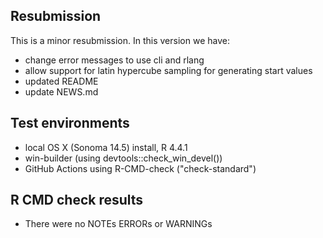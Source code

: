 ## Resubmission

This is a minor resubmission. In this version we have:

- change error messages to use cli and rlang
- allow support for latin hypercube sampling for generating start values
- updated README
- update NEWS.md

## Test environments

- local OS X (Sonoma 14.5) install, R 4.4.1
- win-builder (using devtools::check_win_devel())
- GitHub Actions using R-CMD-check ("check-standard")

## R CMD check results

- There were no NOTEs ERRORs or WARNINGs

